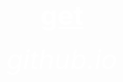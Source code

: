 <html>
 <head>
   <title>wow</title>
 </head>
  <body background="R.jpeg">
     <center><h1><font size="120"><font color="white"><u>get</u></font></font></h1></center>
      <center><h6><font size="10"><font color="white">github.io</font></font></h6></center>
     <audio conntrols src="Rick Astley - Never Gonna Give You Up (Official Music Video).mp3">
   <a href="https://bulbuwad.github.io/New-WebSite/">go bakc</a> 
  </body>
</html>

